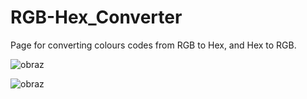 # RGB-Hex_Converter

Page for converting colours codes from RGB to Hex, and Hex to RGB. 

![obraz](https://github.com/KacperNarwojsz/RGB-Hex_Converter/assets/125887984/099fdb5a-6af5-4408-9b48-e54fed673c9e)

![obraz](https://github.com/KacperNarwojsz/RGB-Hex_Converter/assets/125887984/fdbc34c3-dabe-4b87-b1cb-ea2cb241b8e5)



